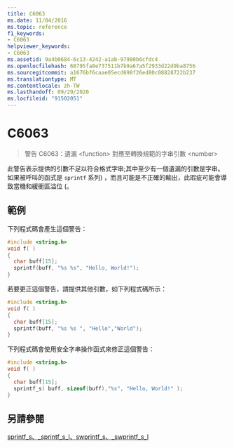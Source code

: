```yaml
---
title: C6063
ms.date: 11/04/2016
ms.topic: reference
f1_keywords:
- C6063
helpviewer_keywords:
- C6063
ms.assetid: 9a4b0684-6c13-4242-a1ab-97980b6cfdc4
ms.openlocfilehash: 68795fa8e737511b7b9a67a5f2933d22d9ba8756
ms.sourcegitcommit: a1676bf6caae05ecd698f26ed80c08828722b237
ms.translationtype: MT
ms.contentlocale: zh-TW
ms.lasthandoff: 09/29/2020
ms.locfileid: "91502051"
---
```

# <a name="c6063"></a>C6063

> 警告 C6063：遺漏 \<function> 對應至轉換規範的字串引數 \<number>

此警告表示提供的引數不足以符合格式字串;其中至少有一個遺漏的引數是字串。 如果被呼叫的函式是 `sprintf` 系列) ，而且可能是不正確的輸出，此瑕疵可能會導致當機和緩衝區溢位 (。

## <a name="example"></a>範例

下列程式碼會產生這個警告：

```cpp
#include <string.h>
void f( )
{
  char buff[15];
  sprintf(buff, "%s %s", "Hello, World!");
}
```

若要更正這個警告，請提供其他引數，如下列程式碼所示：

```cpp
#include <string.h>
void f( )
{
  char buff[15];
  sprintf(buff, "%s %s ", "Hello","World");
}
```

下列程式碼會使用安全字串操作函式來修正這個警告：

```cpp
#include <string.h>
void f( )
{
  char buff[15];
  sprintf_s( buff, sizeof(buff),"%s", "Hello, World!" );
}
```

## <a name="see-also"></a>另請參閱

[sprintf_s、_sprintf_s_l、swprintf_s、_swprintf_s_l](../c-runtime-library/reference/sprintf-s-sprintf-s-l-swprintf-s-swprintf-s-l.md)
